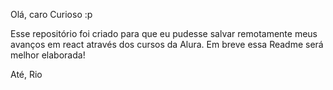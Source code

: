 Olá, caro Curioso :p

Esse repositório foi criado para que eu pudesse salvar remotamente meus avanços em react através dos cursos da Alura. Em breve essa Readme será melhor elaborada!

Até, 
Rio 